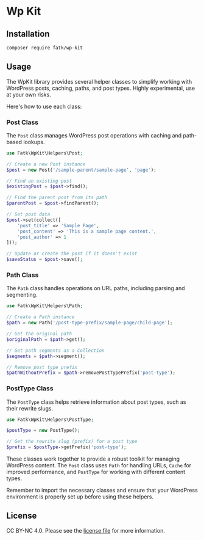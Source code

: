 # Wp Kit

## Installation

```bash
composer require fatk/wp-kit
```

## Usage

The WpKit library provides several helper classes to simplify working with WordPress posts, caching, paths, and post types. Highly experimental, use at your own risks.

Here's how to use each class:

### Post Class

The `Post` class manages WordPress post operations with caching and path-based lookups.

```php
use Fatk\WpKit\Helpers\Post;

// Create a new Post instance
$post = new Post('/sample-parent/sample-page', 'page');

// Find an existing post
$existingPost = $post->find();

// Find the parent post from its path
$parentPost = $post->findParent();

// Set post data
$post->set(collect([
    'post_title' => 'Sample Page',
    'post_content' => 'This is a sample page content.',
    'post_author' => 1
]));

// Update or create the post if it doesn't exist
$saveStatus = $post->save();
```

### Path Class

The `Path` class handles operations on URL paths, including parsing and segmenting.

```php
use Fatk\WpKit\Helpers\Path;

// Create a Path instance
$path = new Path('/post-type-prefix/sample-page/child-page');

// Get the original path
$originalPath = $path->get();

// Get path segments as a Collection
$segments = $path->segment();

// Remove post type prefix
$pathWithoutPrefix = $path->removePostTypePrefix('post-type');
```

### PostType Class

The `PostType` class helps retrieve information about post types, such as their rewrite slugs.

```php
use Fatk\WpKit\Helpers\PostType;

$postType = new PostType();

// Get the rewrite slug (prefix) for a post type
$prefix = $postType->getPrefix('post-type');
```

These classes work together to provide a robust toolkit for managing WordPress content. The `Post` class uses `Path` for handling URLs, `Cache` for improved performance, and `PostType` for working with different content types.

Remember to import the necessary classes and ensure that your WordPress environment is properly set up before using these helpers.

## License

CC BY-NC 4.0. Please see the [license file](LICENSE) for more information.

